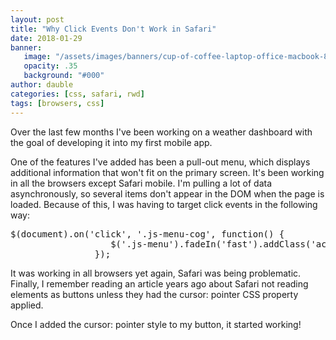 ```yaml
---
layout: post
title: "Why Click Events Don't Work in Safari"
date: 2018-01-29
banner:
   image: "/assets/images/banners/cup-of-coffee-laptop-office-macbook-89786.jpg"
   opacity: .35
   background: "#000"
author: dauble
categories: [css, safari, rwd]
tags: [browsers, css]
---
```

Over the last few months I've been working on a weather dashboard with the goal of developing it into my first mobile app.

One of the features I've added has been a pull-out menu, which displays additional information that won't fit on the primary screen. It's been working in all the browsers except Safari mobile. I'm pulling a lot of data asynchronously, so several items don't appear in the DOM when the page is loaded. Because of this, I was having to target click events in the following way:

<pre>$(document).on('click', '.js-menu-cog', function() {
                   $('.js-menu').fadeIn('fast').addClass('active');
                });</pre>

It was working in all browsers yet again, Safari was being problematic. Finally, I remember reading an article years ago about Safari not reading elements as buttons unless they had the cursor: pointer CSS property applied.

Once I added the cursor: pointer style to my button, it started working!